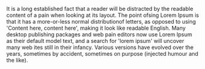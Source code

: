 It is a long established fact that a reader will be distracted by
the readable content of a pain when looking at its layout. The 
point ofsing Lorem Ipsum is that it has a more-or-less normal
distributionof letters, as opposed to using 'Content here, content
here', making it look like readable English. Many desktop publishing
packages and web pain editors now use Lorem Ipsum as their default 
model text, and a search for 'lorem ipsum' will uncover many
web
ites still in their infancy. Various versions have evolved over
the years, sometimes by accident, sometimes on purpose (injected 
humour and the like).